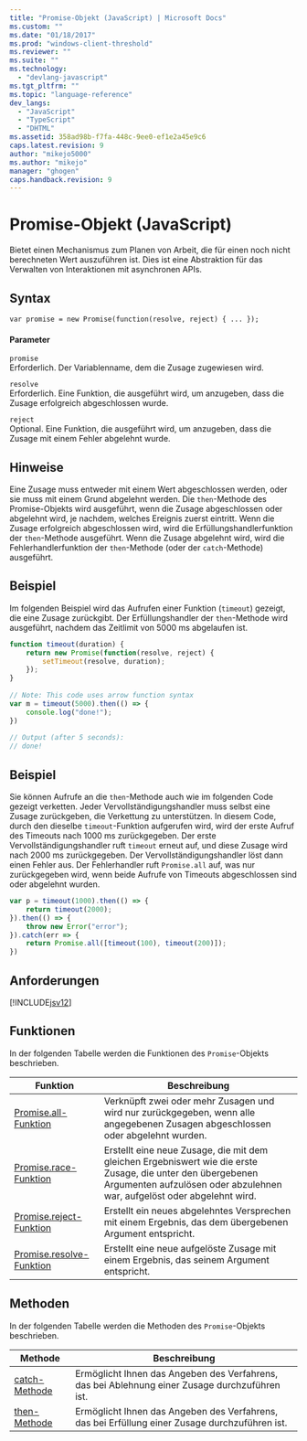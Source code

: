 ```yaml
---
title: "Promise-Objekt (JavaScript) | Microsoft Docs"
ms.custom: ""
ms.date: "01/18/2017"
ms.prod: "windows-client-threshold"
ms.reviewer: ""
ms.suite: ""
ms.technology: 
  - "devlang-javascript"
ms.tgt_pltfrm: ""
ms.topic: "language-reference"
dev_langs: 
  - "JavaScript"
  - "TypeScript"
  - "DHTML"
ms.assetid: 358ad98b-f7fa-448c-9ee0-ef1e2a45e9c6
caps.latest.revision: 9
author: "mikejo5000"
ms.author: "mikejo"
manager: "ghogen"
caps.handback.revision: 9
---
```

# Promise-Objekt (JavaScript)
Bietet einen Mechanismus zum Planen von Arbeit, die für einen noch nicht berechneten Wert auszuführen ist.  Dies ist eine Abstraktion für das Verwalten von Interaktionen mit asynchronen APIs.  
  
## Syntax  
  
```  
var promise = new Promise(function(resolve, reject) { ... });  
```  
  
#### Parameter  
 `promise`  
 Erforderlich.  Der Variablenname, dem die Zusage zugewiesen wird.  
  
 `resolve`  
 Erforderlich.  Eine Funktion, die ausgeführt wird, um anzugeben, dass die Zusage erfolgreich abgeschlossen wurde.  
  
 `reject`  
 Optional.  Eine Funktion, die ausgeführt wird, um anzugeben, dass die Zusage mit einem Fehler abgelehnt wurde.  
  
## Hinweise  
 Eine Zusage muss entweder mit einem Wert abgeschlossen werden, oder sie muss mit einem Grund abgelehnt werden.  Die `then`\-Methode des Promise\-Objekts wird ausgeführt, wenn die Zusage abgeschlossen oder abgelehnt wird, je nachdem, welches Ereignis zuerst eintritt.  Wenn die Zusage erfolgreich abgeschlossen wird, wird die Erfüllungshandlerfunktion der `then`\-Methode ausgeführt.  Wenn die Zusage abgelehnt wird, wird die Fehlerhandlerfunktion der `then`\-Methode \(oder der `catch`\-Methode\) ausgeführt.  
  
## Beispiel  
 Im folgenden Beispiel wird das Aufrufen einer Funktion \(`timeout`\) gezeigt, die eine Zusage zurückgibt.  Der Erfüllungshandler der `then`\-Methode wird ausgeführt, nachdem das Zeitlimit von 5000 ms abgelaufen ist.  
  
```javascript  
function timeout(duration) {  
    return new Promise(function(resolve, reject) {  
        setTimeout(resolve, duration);  
    });  
}  
  
// Note: This code uses arrow function syntax  
var m = timeout(5000).then(() => {  
    console.log("done!");  
})  
  
// Output (after 5 seconds):  
// done!  
```  
  
## Beispiel  
 Sie können Aufrufe an die `then`\-Methode auch wie im folgenden Code gezeigt verketten.  Jeder Vervollständigungshandler muss selbst eine Zusage zurückgeben, die Verkettung zu unterstützen.  In diesem Code, durch den dieselbe `timeout`\-Funktion aufgerufen wird, wird der erste Aufruf des Timeouts nach 1000 ms zurückgegeben.  Der erste Vervollständigungshandler ruft `timeout` erneut auf, und diese Zusage wird nach 2000 ms zurückgegeben.  Der Vervollständigungshandler löst dann einen Fehler aus.  Der Fehlerhandler ruft `Promise.all` auf, was nur zurückgegeben wird, wenn beide Aufrufe von Timeouts abgeschlossen sind oder abgelehnt wurden.  
  
```javascript  
var p = timeout(1000).then(() => {  
    return timeout(2000);  
}).then(() => {  
    throw new Error("error");  
}).catch(err => {  
    return Promise.all([timeout(100), timeout(200)]);  
})  
```  
  
## Anforderungen  
 [!INCLUDE[jsv12](../../javascript/reference/includes/jsv12-md.md)]  
  
## Funktionen  
 In der folgenden Tabelle werden die Funktionen des `Promise`\-Objekts beschrieben.  
  
|Funktion|Beschreibung|  
|--------------|------------------|  
|[Promise.all\-Funktion](../../javascript/reference/promise-all-function-promise.md)|Verknüpft zwei oder mehr Zusagen und wird nur zurückgegeben, wenn alle angegebenen Zusagen abgeschlossen oder abgelehnt wurden.|  
|[Promise.race\-Funktion](../../javascript/reference/promise-race-function-promise.md)|Erstellt eine neue Zusage, die mit dem gleichen Ergebniswert wie die erste Zusage, die unter den übergebenen Argumenten aufzulösen oder abzulehnen war, aufgelöst oder abgelehnt wird.|  
|[Promise.reject\-Funktion](../../javascript/reference/promise-reject-function-promise.md)|Erstellt ein neues abgelehntes Versprechen mit einem Ergebnis, das dem übergebenen Argument entspricht.|  
|[Promise.resolve\-Funktion](../../javascript/reference/promise-resolve-function-promise.md)|Erstellt eine neue aufgelöste Zusage mit einem Ergebnis, das seinem Argument entspricht.|  
  
## Methoden  
 In der folgenden Tabelle werden die Methoden des `Promise`\-Objekts beschrieben.  
  
|Methode|Beschreibung|  
|-------------|------------------|  
|[catch\-Methode](../../javascript/reference/catch-method-promise.md)|Ermöglicht Ihnen das Angeben des Verfahrens, das bei Ablehnung einer Zusage durchzuführen ist.|  
|[then\-Methode](../../javascript/reference/then-method-promise.md)|Ermöglicht Ihnen das Angeben des Verfahrens, das bei Erfüllung einer Zusage durchzuführen ist.|